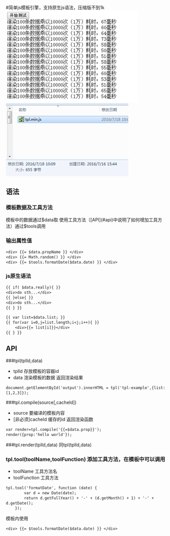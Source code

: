 #简单js模板引擎，支持原生js语法，压缩版不到1k 
![](readme/speed.png)
![](readme/size.png)

## 语法
### 模板数据及工具方法
模板中的数据通过$data取
使用工具方法（[API](#api)中说明了如何增加工具方法）通过$tools调用

### 输出属性值
```
<div> {{= $data.propName }} </div>
<div> {{= Math.random() }} </div>
<div> {{= $tools.formatDate($data.date) }} </div>
```

### js原生语法
``` text
{{ if( $data.really){ }}
<div>do sth...</div>
{{ }else{ }}
<div>do sth...</div>
{{ } }}
```
``` text
{{ var list=$data.list; }}
{{ for(var i=0,j=list.length;i<j;i++){ }}
    <div>{{= list[i]}}</div>
{{ } }}
```

## API

###tpl(tplId,data)
- tplId  存放模板的容器id
- data   渲染模板的数据
返回渲染结果

```
document.getElementById('output').innerHTML = tpl('tpl-example',{list:[1,2,3]});
```

###tpl.compile(source[,cacheId])
- source 要编译的模板内容
- [非必须]cacheId 缓存的id
返回渲染函数

```
var render=tpl.compile('{{=$data.prop}}');
render({prop:'hello world'});
```

###tpl.render(tplId,data)
同tpl(tplId,data)

### tpl.tool(toolName,toolFunction) 添加工具方法，在模板中可以调用
- toolName 工具方法名
- toolFunction 工具方法

```
tpl.tool('formatDate', function (date) {
        var d = new Date(date);
        return d.getFullYear() + '-' + (d.getMonth() + 1) + '-' + d.getDate();
    });

```
模板内使用
```
<div> {{= $tools.formatDate($data.date) }} </div>
```